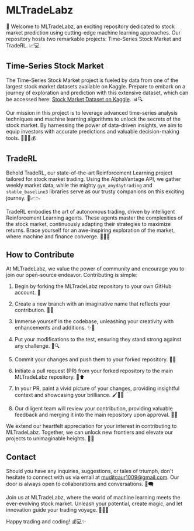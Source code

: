 # MLTradeLabz

🚀 Welcome to MLTradeLabz, an exciting repository dedicated to stock market prediction using cutting-edge machine learning approaches. Our repository hosts two remarkable projects: Time-Series Stock Market and TradeRL. 📈💻

## Time-Series Stock Market

The Time-Series Stock Market project is fueled by data from one of the largest stock market datasets available on Kaggle. Prepare to embark on a journey of exploration and prediction with this extensive dataset, which can be accessed here: [Stock Market Dataset on Kaggle](https://www.kaggle.com/datasets/borismarjanovic/price-volume-data-for-all-us-stocks-etfs). 📊🔍

Our mission in this project is to leverage advanced time-series analysis techniques and machine learning algorithms to unlock the secrets of the stock market. By harnessing the power of data-driven insights, we aim to equip investors with accurate predictions and valuable decision-making tools. 🕵️‍♀️💡💰

## TradeRL

Behold TradeRL, our state-of-the-art Reinforcement Learning project tailored for stock market trading. Using the AlphaVantage API, we gather weekly market data, while the mighty `gym_anydaytrading` and `stable_baseline3` libraries serve as our trusty companions on this exciting journey. 🤖📈📉

TradeRL embodies the art of autonomous trading, driven by intelligent Reinforcement Learning agents. These agents master the complexities of the stock market, continuously adapting their strategies to maximize returns. Brace yourself for an awe-inspiring exploration of the market, where machine and finance converge. 💪💼💥

## How to Contribute

At MLTradeLabz, we value the power of community and encourage you to join our open-source endeavor. Contributing is simple:

1. Begin by forking the MLTradeLabz repository to your own GitHub account. 🍴

2. Create a new branch with an imaginative name that reflects your contribution. 🌿🎨

3. Immerse yourself in the codebase, unleashing your creativity with enhancements and additions. ✨🚀

4. Put your modifications to the test, ensuring they stand strong against any challenge. 🧪🔍

5. Commit your changes and push them to your forked repository. 📝🚀

6. Initiate a pull request (PR) from your forked repository to the main MLTradeLabz repository. 🔄⬆️

7. In your PR, paint a vivid picture of your changes, providing insightful context and showcasing your brilliance. 🖌️📄💡

8. Our diligent team will review your contribution, providing valuable feedback and merging it into the main repository upon approval. 👥🚀

We extend our heartfelt appreciation for your interest in contributing to MLTradeLabz. Together, we can unlock new frontiers and elevate our projects to unimaginable heights. 🙌🌟

## Contact

Should you have any inquiries, suggestions, or tales of triumph, don't hesitate to connect with us via email at muditgaur1009@gmail.com. Our door is always open to collaborations and conversations. 📧🗨️

Join us at MLTradeLabz, where the world of machine learning meets the ever-evolving stock market. Unleash your potential, create magic, and let innovation guide your trading voyage. 🚀🌌💡

Happy trading and coding! 💰💻✨

